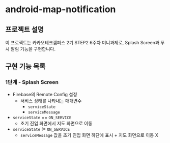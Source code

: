# android-map-notification

## 프로젝트 설명
이 프로젝트는 카카오테크캠퍼스 2기 STEP2 6주차 미니과제로, Splash Screen과 푸시 알림 기능을 구현합니다.

## 구현 기능 목록
### 1단계 - Splash Screen
- Firebase의 Remote Config 설정
    - 서비스 상태를 나타내는 매개변수
      - `serviceState`
      - `serviceMessage`
- `serviceState` == `ON_SERVICE`
  - 초기 진입 화면에서 지도 화면으로 이동
- `serviceState` != `ON_SERVICE`
  - `serviceMessage` 값을 초기 진입 화면 하단에 표시 + 지도 화면으로 이동 X